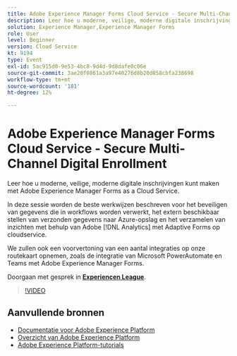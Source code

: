 ```yaml
---
title: Adobe Experience Manager Forms Cloud Service - Secure Multi-Channel Digital Enrollment
description: Leer hoe u moderne, veilige, moderne digitale inschrijvingen kunt maken met Adobe Experience Manager Forms as a Cloud Service. In deze sessie worden de beste werkwijzen beschreven voor het beveiligen van gegevens die in workflows worden verwerkt, het extern beschikbaar stellen van verzonden gegevens naar Azure-opslag en het verzamelen van inzichten met behulp van Adobe [!DNL Analytics] met Adaptive Forms op cloudservice.
solution: Experience Manager,Experience Manager Forms
role: User
level: Beginner
version: Cloud Service
kt: 9194
type: Event
exl-id: 5ac915d0-9e53-4bc8-9d4d-9d8dafe0c06e
source-git-commit: 3ae20f0861a3a97e40276d8b20d858cbfa238698
workflow-type: tm+mt
source-wordcount: '181'
ht-degree: 12%

---
```


# Adobe Experience Manager Forms Cloud Service - Secure Multi-Channel Digital Enrollment

Leer hoe u moderne, veilige, moderne digitale inschrijvingen kunt maken met Adobe Experience Manager Forms as a Cloud Service.

In deze sessie worden de beste werkwijzen beschreven voor het beveiligen van gegevens die in workflows worden verwerkt, het extern beschikbaar stellen van verzonden gegevens naar Azure-opslag en het verzamelen van inzichten met behulp van Adobe [!DNL Analytics] met Adaptive Forms op cloudservice.

We zullen ook een voorvertoning van een aantal integraties op onze routekaart opnemen, zoals de integratie van Microsoft PowerAutomate en Teams met Adobe Experience Manager Forms.

Doorgaan met gesprek in **[Experiencen League](https://adobe.ly/3CQjKgg)**.

>[!VIDEO](https://video.tv.adobe.com/v/337887/?quality=12&learn=on&hidetitle=true)

## Aanvullende bronnen

- [Documentatie voor Adobe Experience Platform](https://experienceleague.adobe.com/docs/experience-platform.html)
- [Overzicht van Adobe Experience Platform](https://experienceleague.adobe.com/docs/experience-platform/landing/home.html)
- [Adobe Experience Platform-tutorials](https://experienceleague.adobe.com/docs/platform-learn/tutorials/overview.html?lang=nl)
